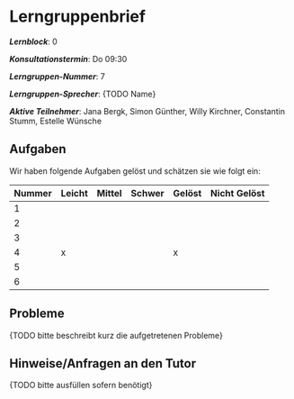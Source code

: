 # Lerngruppenbrief

***Lernblock***: 0

***Konsultationstermin***: Do 09:30

***Lerngruppen-Nummer***: 7

***Lerngruppen-Sprecher***: {TODO Name}

***Aktive Teilnehmer***: Jana Bergk, Simon Günther, Willy Kirchner, Constantin Stumm, Estelle Wünsche

## Aufgaben

Wir haben folgende Aufgaben gelöst und schätzen sie wie folgt ein:

|Nummer |Leicht |Mittel |Schwer |Gelöst |Nicht Gelöst |
|-------|-------|-------|-------|-------|-------------|
|   1   |       |       |       |       |             |
|   2   |       |       |       |       |             |
|   3   |       |       |       |       |             |
|   4   |x      |       |       |x      |             |
|   5   |       |       |       |       |             |
|   6   |       |       |       |       |             |

## Probleme

{TODO bitte beschreibt kurz die aufgetretenen Probleme}

## Hinweise/Anfragen an den Tutor

{TODO bitte ausfüllen sofern benötigt}
